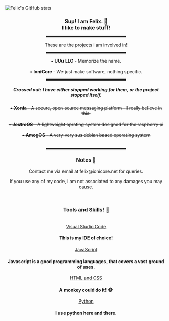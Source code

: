 ![Felix's GitHub stats](https://github-readme-stats.vercel.app/api?username=felixbennett&count_private=true)
<div align="center">
    <h3>Sup! I am Felix. 👋<br>I like to make stuff!</h3>
    <hr width="50%" style="height:5px;">
    <p>These are the projects i am involved in!</p>
    <hr width="50%" style="height:5px;">
    <a>• <b>UUu LLC</b> - Memorize the name.<br></a>
    <br>
    <a>• <b>IoniCore</b> - We just make software, nothing specific.<br></a>
    <hr width="50%" style="height:5px;">
    <h5><strong>Crossed out:</strong> I have either stopped working for them, or the project stopped itself. </h5>
   <del> <a>• <b>Xonia</b> - A secure, open source messaging platform - I really believe in this. <br></a></del>
    <br>
    <del><a>• <b>JostroOS</b> - A lightweight oprating system designed for the raspberry pi<br></a></del>
    <br>
    <del> <a>• <b>AmogOS</b> - A very very sus debian based operating system<br></a></del>
    <br>
    <hr width="50%" style="height:5px;">
    <h3>Notes 📝</h3>
    <a> Contact me via email at felix@ionicore.net for queries. <br></a>
    <p> If you use any of my code, i am not associated to any damages you may cause.</p>
    <br>
    <h3> Tools and Skills! 🔨 </h3> 
      <br>
    <a href="https://code.visualstudio.com/">Visual Studio Code</a>
      <h4> This is my IDE of choice!</h4>
    <a href="https://www.javascript.com/">JavaScript</a>
      <h4> Javascript is a good programming languages, that covers a vast ground of uses. </h4>
    <a href="https://www.w3.org/standards/webdesign/htmlcss">HTML and CSS</a>
       <h4> A monkey could do it! 🐵</h4>
    <a href="https://www.python.org/">Python</a>
       <h4> I use python here and there.</h4>
    <br>
  </div>

